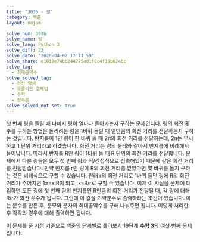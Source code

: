 ```yaml
---
title: "3036 - 링"
category: 백준
layout: nojam

solve_num: 3036
solve_name: 링
solve_lang: Python 3
solve_diff: 23
solve_date: "2020-04-02 12:11:59"
solve_share: e1819e740b244775ad1f8c4f19b6240c
solve_tag:
  - 최대공약수
solve_solved_tag:
  - 완전 탐색
  - 유클리드 호제법
  - 수학
  - 정수론
solve_solved_not_set: true
---
```


첫 번째 링을 돌릴 때 나머지 링이 얼마나 돌아가는지 구하는 문제입니다. 링의 회전 횟수를 구하는 방법은 돌리려는 링을 1바퀴 돌릴 때 얼만큼의 회전 거리를 전달하는지 구하는 것입니다. 반지름이 1인 링이 한 바퀴 돌 때 2π의 회전 거리를 전달하는데, 2π는 무시하고 1 단위 거리라고 하겠습니다. 회전 거리는 링의 둘레와 같아서 반지름에 비례해서 늘어납니다. 따라서 반지름 R인 링이 1바퀴 돌 때 R 단위의 회전 거리를 전달합니다. 문제에서 다른 링들은 모두 첫 번째 링과 직/간접적으로 접촉해있기 때문에 같은 회전 거리를 전달받습니다. 만약 반지름 r인 링이 R의 회전 거리를 받았다면 몇 바퀴를 돌지 구하는 것은 비례식으로 구할 수 있습니다. 원래 r의 회전 거리로 1바퀴 돌던 링에 R의 회전 거리가 주어지면 1:r=x:R이 되고, x=R/r로 구할 수 있습니다. 이제 이 사실을 문제에 대입하면 모든 링에 첫 번째 링의 반지름인 R만큼의 회전 거리가 전달될 때, 각 링에 대해 R/r가 회전 횟수가 됩니다. 그런데 이 값을 기약분수로 출력하라는 조건이 있습니다. 이는 분수를 만든 후, 분모와 분자의 최대공약수를 구해 나눠주면 됩니다. 이렇게 처리한 후 각각의 경우에 대해 출력하면 됩니다.

이 문제를 푼 시점 기준으로 백준의 [단계별로 풀어보기](http://noj.am/p/s) 19단계 **수학 3**의 여섯 번째 문제입니다.
